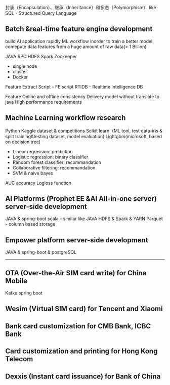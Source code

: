 封装（Encapsulation）、继承（Inheritance）和多态（Polymorphism）
like SQL - Structured Query Language

## Batch &real-time feature engine development
build AI application rapidly
ML workflow
inorder to train a better model
comepute data features from a huge amount of raw data(> 1 Billion)

JAVA
RPC
HDFS
Spark
Zookeeper

- single node
- cluster
- Docker

Feature Extract Script - FE script
RTIDB - Realtime Intelligence DB

Feature Online and offline consistency
Delivery model without translate to java
High performance requirements

## Machine Learning workflow research
Python
Kaggle dataset & competitions
Scikit learn（ML tool, test data-iris & split training&testing dataset, model evaluation)
Lightgbm(microsoft, based on decision tree)

- Linear regression: prediction
- Logistic regression: binary classifier
- Random forest classifier: recommandation
- Collaborative filtering: recommandation
- SVM & naive bayes

AUC
accuracy
Logloss function

## AI Platforms (Prophet EE &AI All-in-one server) server-side development
JAVA & spring-boot
scala - similar like JAVA
HDFS & Spark & YARN
Parquet - column based storage

## Empower platform server-side development
JAVA & spring-boot & postgreSQL

------
## OTA (Over-the-Air SIM card write) for China Mobile
Kafka
spring boot
## Wesim (Virtual SIM card) for Tencent and Xiaomi
## Bank card customization for CMB Bank, ICBC Bank
## Card customization and printing for Hong Kong Telecom
## Dexxis (Instant card issuance) for Bank of China
